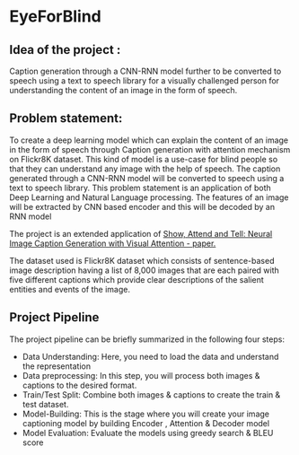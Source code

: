 # EyeForBlind

## Idea of the project : 
Caption generation through a CNN-RNN model further to be converted to speech using a text to speech library for a visually challenged person for understanding the content of an image in the form of speech.

## Problem statement: 

To create a deep learning model which can explain the content of an image in the form of speech through Caption generation with attention mechanism on Flickr8K dataset. This kind of model is a use-case for blind people so that they can understand any image with the help of speech. The caption generated through a CNN-RNN model will be converted to speech using a text to speech library. 
This problem statement is an application of both Deep Learning and Natural Language processing. The features of an image will be extracted by CNN based encoder and this will be decoded by an RNN model

The project is an extended application of [Show, Attend and Tell: Neural Image Caption Generation with Visual Attention - paper.](https://arxiv.org/abs/1502.03044)

The dataset used is Flickr8K dataset which consists of sentence-based image description having a list of 8,000 images that are each paired with five different captions which provide clear descriptions of the salient entities and events of the image.

## Project Pipeline

The project pipeline can be briefly summarized in the following four steps:

* Data Understanding: Here, you need to load the data and understand the representation 
* Data preprocessing: In this step, you will process both images & captions to the desired format.
* Train/Test Split: Combine both images & captions to create the train & test dataset.
* Model-Building: This is the stage where you will create your image captioning model by building Encoder , Attention & Decoder model
* Model Evaluation: Evaluate the models using greedy search & BLEU score
